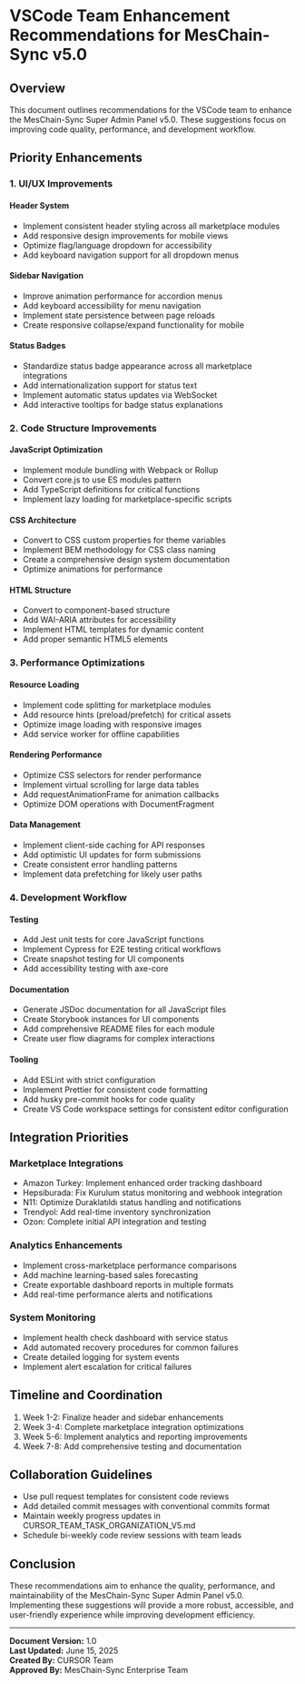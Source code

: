 # VSCode Team Enhancement Recommendations for MesChain-Sync v5.0

## Overview
This document outlines recommendations for the VSCode team to enhance the MesChain-Sync Super Admin Panel v5.0. These suggestions focus on improving code quality, performance, and development workflow.

## Priority Enhancements

### 1. UI/UX Improvements

#### Header System
- Implement consistent header styling across all marketplace modules
- Add responsive design improvements for mobile views
- Optimize flag/language dropdown for accessibility
- Add keyboard navigation support for all dropdown menus

#### Sidebar Navigation
- Improve animation performance for accordion menus
- Add keyboard accessibility for menu navigation
- Implement state persistence between page reloads
- Create responsive collapse/expand functionality for mobile

#### Status Badges
- Standardize status badge appearance across all marketplace integrations
- Add internationalization support for status text
- Implement automatic status updates via WebSocket
- Add interactive tooltips for badge status explanations

### 2. Code Structure Improvements

#### JavaScript Optimization
- Implement module bundling with Webpack or Rollup
- Convert core.js to use ES modules pattern
- Add TypeScript definitions for critical functions
- Implement lazy loading for marketplace-specific scripts

#### CSS Architecture
- Convert to CSS custom properties for theme variables
- Implement BEM methodology for CSS class naming
- Create a comprehensive design system documentation
- Optimize animations for performance

#### HTML Structure
- Convert to component-based structure
- Add WAI-ARIA attributes for accessibility
- Implement HTML templates for dynamic content
- Add proper semantic HTML5 elements

### 3. Performance Optimizations

#### Resource Loading
- Implement code splitting for marketplace modules
- Add resource hints (preload/prefetch) for critical assets
- Optimize image loading with responsive images
- Add service worker for offline capabilities

#### Rendering Performance
- Optimize CSS selectors for render performance
- Implement virtual scrolling for large data tables
- Add requestAnimationFrame for animation callbacks
- Optimize DOM operations with DocumentFragment

#### Data Management
- Implement client-side caching for API responses
- Add optimistic UI updates for form submissions
- Create consistent error handling patterns
- Implement data prefetching for likely user paths

### 4. Development Workflow

#### Testing
- Add Jest unit tests for core JavaScript functions
- Implement Cypress for E2E testing critical workflows
- Create snapshot testing for UI components
- Add accessibility testing with axe-core

#### Documentation
- Generate JSDoc documentation for all JavaScript files
- Create Storybook instances for UI components
- Add comprehensive README files for each module
- Create user flow diagrams for complex interactions

#### Tooling
- Add ESLint with strict configuration
- Implement Prettier for consistent code formatting
- Add husky pre-commit hooks for code quality
- Create VS Code workspace settings for consistent editor configuration

## Integration Priorities

### Marketplace Integrations
- Amazon Turkey: Implement enhanced order tracking dashboard
- Hepsiburada: Fix Kurulum status monitoring and webhook integration
- N11: Optimize Duraklatıldı status handling and notifications
- Trendyol: Add real-time inventory synchronization
- Ozon: Complete initial API integration and testing

### Analytics Enhancements
- Implement cross-marketplace performance comparisons
- Add machine learning-based sales forecasting
- Create exportable dashboard reports in multiple formats
- Add real-time performance alerts and notifications

### System Monitoring
- Implement health check dashboard with service status
- Add automated recovery procedures for common failures
- Create detailed logging for system events
- Implement alert escalation for critical failures

## Timeline and Coordination

1. Week 1-2: Finalize header and sidebar enhancements
2. Week 3-4: Complete marketplace integration optimizations
3. Week 5-6: Implement analytics and reporting improvements
4. Week 7-8: Add comprehensive testing and documentation

## Collaboration Guidelines

- Use pull request templates for consistent code reviews
- Add detailed commit messages with conventional commits format
- Maintain weekly progress updates in CURSOR_TEAM_TASK_ORGANIZATION_V5.md
- Schedule bi-weekly code review sessions with team leads

## Conclusion

These recommendations aim to enhance the quality, performance, and maintainability of the MesChain-Sync Super Admin Panel v5.0. Implementing these suggestions will provide a more robust, accessible, and user-friendly experience while improving development efficiency.

---

**Document Version:** 1.0  
**Last Updated:** June 15, 2025  
**Created By:** CURSOR Team  
**Approved By:** MesChain-Sync Enterprise Team
